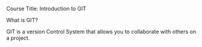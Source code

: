 Course Title: Introduction to GIT

What is GIT?

GIT is a version Control System that allows you to collaborate with 
others on a project. 